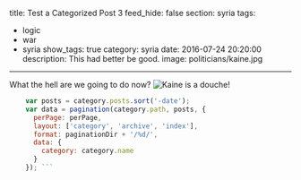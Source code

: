 title: Test a Categorized Post 3
feed_hide: false
section: syria
tags:
  - logic
  - war
  - syria
show_tags: true
category: syria
date: 2016-07-24 20:20:00
description: This had better be good.
image: politicians/kaine.jpg
---
What the hell are we going to do now?
![Kaine is a douche!](/images/politicians/kaine.jpg)
``` javascript
    var posts = category.posts.sort('-date');
    var data = pagination(category.path, posts, {
      perPage: perPage,
      layout: ['category', 'archive', 'index'],
      format: paginationDir + '/%d/',
      data: {
        category: category.name
      }
    }); ```